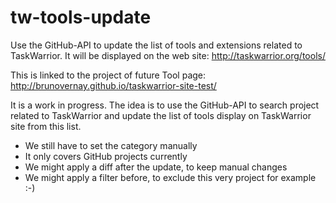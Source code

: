 # tw-tools-update
Use the GitHub-API to update the list of tools and extensions related to TaskWarrior. 
It will be displayed on the web site: http://taskwarrior.org/tools/

This is linked to the project of future Tool page: http://brunovernay.github.io/taskwarrior-site-test/

It is a work in progress. The idea is to use the GitHub-API to search project related to TaskWarrior and update the list of tools display on TaskWarrior site from this list.

- We still have to set the category manually
- It only covers GitHub projects currently
- We might apply a diff after the update, to keep manual changes
- We might apply a filter before, to exclude this very project for example :-)
